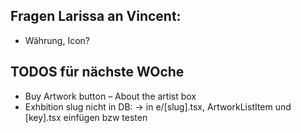 ## Fragen Larissa an Vincent:

- Währung, Icon?




## TODOS für nächste WOche

- Buy Artwork button
– About the artist box
- Exhbition slug nicht in DB:
  -> in e/[slug].tsx, ArtworkListItem und [key].tsx einfügen bzw testen